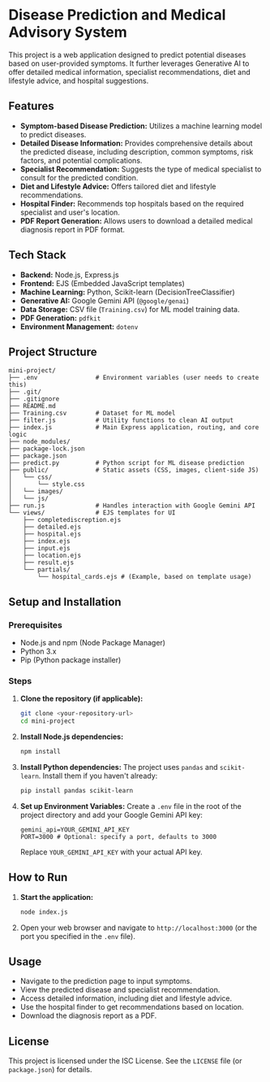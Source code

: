 # Disease Prediction and Medical Advisory System

This project is a web application designed to predict potential diseases based on user-provided symptoms. It further leverages Generative AI to offer detailed medical information, specialist recommendations, diet and lifestyle advice, and hospital suggestions.

## Features

- **Symptom-based Disease Prediction:** Utilizes a machine learning model to predict diseases.
- **Detailed Disease Information:** Provides comprehensive details about the predicted disease, including description, common symptoms, risk factors, and potential complications.
- **Specialist Recommendation:** Suggests the type of medical specialist to consult for the predicted condition.
- **Diet and Lifestyle Advice:** Offers tailored diet and lifestyle recommendations.
- **Hospital Finder:** Recommends top hospitals based on the required specialist and user's location.
- **PDF Report Generation:** Allows users to download a detailed medical diagnosis report in PDF format.

## Tech Stack

- **Backend:** Node.js, Express.js
- **Frontend:** EJS (Embedded JavaScript templates)
- **Machine Learning:** Python, Scikit-learn (DecisionTreeClassifier)
- **Generative AI:** Google Gemini API (`@google/genai`)
- **Data Storage:** CSV file (`Training.csv`) for ML model training data.
- **PDF Generation:** `pdfkit`
- **Environment Management:** `dotenv`

## Project Structure

```
mini-project/
├── .env                # Environment variables (user needs to create this)
├── .git/
├── .gitignore
├── README.md
├── Training.csv        # Dataset for ML model
├── filter.js           # Utility functions to clean AI output
├── index.js            # Main Express application, routing, and core logic
├── node_modules/
├── package-lock.json
├── package.json
├── predict.py          # Python script for ML disease prediction
├── public/             # Static assets (CSS, images, client-side JS)
│   └── css/
│       └── style.css
│   └── images/
│   └── js/
├── run.js              # Handles interaction with Google Gemini API
└── views/              # EJS templates for UI
    ├── completediscreption.ejs
    ├── detailed.ejs
    ├── hospital.ejs
    ├── index.ejs
    ├── input.ejs
    ├── location.ejs
    ├── result.ejs
    └── partials/
        └── hospital_cards.ejs # (Example, based on template usage)
```

## Setup and Installation

### Prerequisites

- Node.js and npm (Node Package Manager)
- Python 3.x
- Pip (Python package installer)

### Steps

1.  **Clone the repository (if applicable):**
    ```bash
    git clone <your-repository-url>
    cd mini-project
    ```

2.  **Install Node.js dependencies:**
    ```bash
    npm install
    ```

3.  **Install Python dependencies:**
    The project uses `pandas` and `scikit-learn`. Install them if you haven't already:
    ```bash
    pip install pandas scikit-learn
    ```

4.  **Set up Environment Variables:**
    Create a `.env` file in the root of the project directory and add your Google Gemini API key:
    ```env
    gemini_api=YOUR_GEMINI_API_KEY
    PORT=3000 # Optional: specify a port, defaults to 3000
    ```
    Replace `YOUR_GEMINI_API_KEY` with your actual API key.

## How to Run

1.  **Start the application:**
    ```bash
    node index.js
    ```

2.  Open your web browser and navigate to `http://localhost:3000` (or the port you specified in the `.env` file).

## Usage

-   Navigate to the prediction page to input symptoms.
-   View the predicted disease and specialist recommendation.
-   Access detailed information, including diet and lifestyle advice.
-   Use the hospital finder to get recommendations based on location.
-   Download the diagnosis report as a PDF.

## License

This project is licensed under the ISC License. See the `LICENSE` file (or `package.json`) for details.